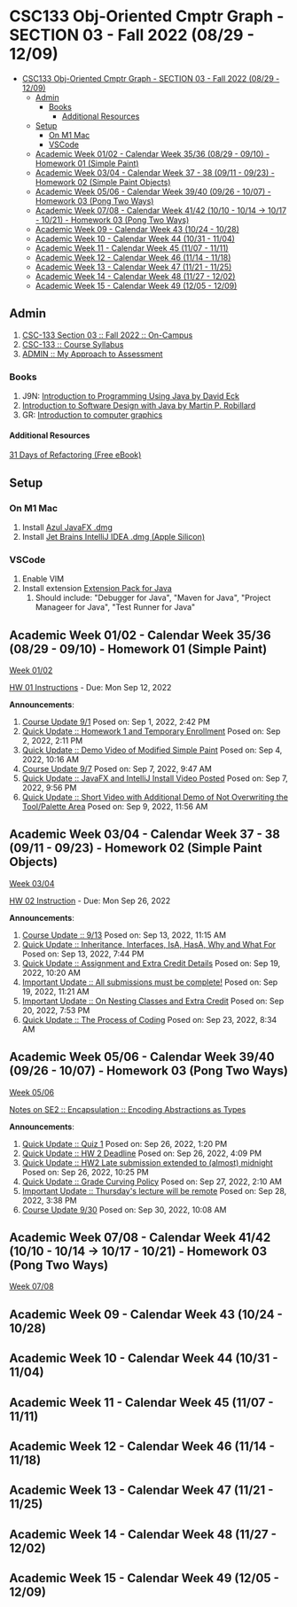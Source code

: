 # CSC133 Obj-Oriented Cmptr Graph - SECTION 03 - Fall 2022 (08/29 - 12/09)

- [CSC133 Obj-Oriented Cmptr Graph - SECTION 03 - Fall 2022 (08/29 - 12/09)](#csc133-obj-oriented-cmptr-graph---section-03---fall-2022-0829---1209)
  - [Admin](#admin)
    - [Books](#books)
      - [Additional Resources](#additional-resources)
  - [Setup](#setup)
    - [On M1 Mac](#on-m1-mac)
    - [VSCode](#vscode)
  - [Academic Week 01/02 - Calendar Week 35/36 (08/29 - 09/10) - Homework 01 (Simple Paint)](#academic-week-0102---calendar-week-3536-0829---0910---homework-01-simple-paint)
  - [Academic Week 03/04 - Calendar Week 37 - 38 (09/11 - 09/23) - Homework 02 (Simple Paint Objects)](#academic-week-0304---calendar-week-37---38-0911---0923---homework-02-simple-paint-objects)
  - [Academic Week 05/06 - Calendar Week 39/40 (09/26 - 10/07) - Homework 03 (Pong Two Ways)](#academic-week-0506---calendar-week-3940-0926---1007---homework-03-pong-two-ways)
  - [Academic Week 07/08 - Calendar Week 41/42 (10/10 - 10/14 -> 10/17 - 10/21) - Homework 03 (Pong Two Ways)](#academic-week-0708---calendar-week-4142-1010---1014---1017---1021---homework-03-pong-two-ways)
  - [Academic Week 09 - Calendar Week 43 (10/24 - 10/28)](#academic-week-09---calendar-week-43-1024---1028)
  - [Academic Week 10 - Calendar Week 44 (10/31 - 11/04)](#academic-week-10---calendar-week-44-1031---1104)
  - [Academic Week 11 - Calendar Week 45 (11/07 - 11/11)](#academic-week-11---calendar-week-45-1107---1111)
  - [Academic Week 12 - Calendar Week 46 (11/14 - 11/18)](#academic-week-12---calendar-week-46-1114---1118)
  - [Academic Week 13 - Calendar Week 47 (11/21 - 11/25)](#academic-week-13---calendar-week-47-1121---1125)
  - [Academic Week 14 - Calendar Week 48 (11/27 - 12/02)](#academic-week-14---calendar-week-48-1127---1202)
  - [Academic Week 15 - Calendar Week 49 (12/05 - 12/09)](#academic-week-15---calendar-week-49-1205---1209)

## Admin

1. [CSC-133 Section 03 :: Fall 2022 :: On-Campus](welcome_to_csc133_obj_oriented_cmptr_graph.pdf)
2. [CSC-133 :: Course Syllabus](admin_csc133_course_syllabus.pdf)
3. [ADMIN :: My Approach to Assessment](admin_my_approach_to_assessment.pdf)

### Books

1. J9N: [Introduction to Programming Using Java by David Eck](https://math.hws.edu/javanotes/index.html)
2. [Introduction to Software Design with Java by Martin P. Robillard](https://github.com/prmr/SoftwareDesign)
3. GR: [Introduction to computer graphics](https://math.hws.edu/graphicsbook/index.html)

#### Additional Resources

[31 Days of Refactoring (Free eBook)](https://lostechies.com/wp-content/uploads/2011/03/31DaysRefactoring.pdf)

## Setup

### On M1 Mac

1. Install [Azul JavaFX .dmg](https://www.azul.com/downloads/?version=java-18-sts&os=macos&architecture=arm-64-bit&package=jdk-fx)
2. Install [Jet Brains IntelliJ IDEA .dmg (Apple Silicon)](https://www.jetbrains.com/idea/download/#section=mac)

### VSCode

1. Enable VIM
2. Install extension [Extension Pack for Java](https://marketplace.visualstudio.com/items?itemName=vscjava.vscode-java-pack)
   1. Should include: "Debugger for Java", "Maven for Java", "Project Manageer for Java", "Test Runner for Java"

## Academic Week 01/02 - Calendar Week 35/36 (08/29 - 09/10) - Homework 01 (Simple Paint)

[Week 01/02](week-01-02-hw01-simple-paint/README.md)

[HW 01 Instructions](week-01-02-hw01-simple-paint/homework_01.pdf) - Due: Mon Sep 12, 2022

**Announcements**:

1. [Course Update 9/1](announcements\20220901_01_course_update_0901.md) Posed on: Sep 1, 2022, 2:42 PM
2. [Quick Update :: Homework 1 and Temporary Enrollment](announcements\20220902_01_homework_01_and_temporary_enrollment.md) Posed on: Sep 2, 2022, 2:11 PM
3. [Quick Update :: Demo Video of Modified Simple Paint](announcements\20220904_01_quick_update_demo_video_of_modified_simple_paint.md) Posed on: Sep 4, 2022, 10:16 AM
4. [Course Update 9/7](announcements\20220907_01_course_update_0907.md) Posed on: Sep 7, 2022, 9:47 AM
5. [Quick Update :: JavaFX and IntelliJ Install Video Posted](announcements\20220907_02_javafx_and_intellij_install_video_posted.md) Posed on: Sep 7, 2022, 9:56 PM
6. [Quick Update :: Short Video with Additional Demo of Not Overwriting the Tool/Palette Area](announcements\20220909_01_quick_update_short_video_with_additional_demo_of_not_overwriting_the_toolPalette_area.md) Posed on: Sep 9, 2022, 11:56 AM

## Academic Week 03/04 - Calendar Week 37 - 38 (09/11 - 09/23) - Homework 02 (Simple Paint Objects)

[Week 03/04](week-03-04-hw02-simple-paint-objects/README.md)

[HW 02 Instruction](week-03-04-hw02-simple-paint-objects/hw02_simple_object_paint.pdf) - Due: Mon Sep 26, 2022

**Announcements**:

1. [Course Update :: 9/13](announcements\20220913_01_course_update_0913.md) Posed on: Sep 13, 2022, 11:15 AM
2. [Quick Update :: Inheritance, Interfaces, IsA, HasA, Why and What For](announcements\20220913_02_quick_update_inheritance_interfaces_iIsa_hasa_why_and_what_for.md) Posed on: Sep 13, 2022, 7:44 PM
3. [Quick Update :: Assignment and Extra Credit Details](announcements\20220919_01_quick_update_assignment_and_extra_credit_details.md) Posed on: Sep 19, 2022, 10:20 AM
4. [Important Update :: All submissions must be complete!](announcements\20220919_02_important_update_all_submissions_must_be_complete.md) Posed on: Sep 19, 2022, 11:21 AM
5. [Important Update :: On Nesting Classes and Extra Credit](announcements\20220920_01_important_update_on_nesting_classes_and_extra_credit.md) Posed on: Sep 20, 2022, 7:53 PM
6. [Quick Update :: The Process of Coding](announcements\20220923_01_quick_update_the_process_of_coding.md) Posed on: Sep 23, 2022, 8:34 AM

## Academic Week 05/06 - Calendar Week 39/40 (09/26 - 10/07) - Homework 03 (Pong Two Ways)

[Week 05/06](week-05-06-hw03-pong-two-ways/README.md)

[Notes on SE2 :: Encapsulation :: Encoding Abstractions as Types](course-notes/20220930-se2-encapsulation-encoding-abstractions-as-types.md)

**Announcements**:

1. [Quick Update :: Quiz 1](announcements\20220926_01_quick_update_quiz01.md) Posed on: Sep 26, 2022, 1:20 PM
2. [Quick Update :: HW 2 Deadline](announcements\20220926_02_quick_update_hw02_deadline.md) Posed on: Sep 26, 2022, 4:09 PM
3. [Quick Update :: HW2 Late submission extended to (almost) midnight](announcements\20220926_03_quick_update_hw02_late_submission_extended_to_almost_midnight.md) Posed on: Sep 26, 2022, 10:25 PM
4. [Quick Update :: Grade Curving Policy](announcements\20220927_01_quick_update_grade_curving_policy.md) Posed on: Sep 27, 2022, 2:10 AM
5. [Important Update :: Thursday's lecture will be remote](announcements\20220928_01_important_update_thursdays_lecture_will_be_remote.md) Posed on: Sep 28, 2022, 3:38 PM
6. [Course Update 9/30](announcements\20220930_01_course_update_0930.md) Posed on: Sep 30, 2022, 10:08 AM

## Academic Week 07/08 - Calendar Week 41/42 (10/10 - 10/14 -> 10/17 - 10/21) - Homework 03 (Pong Two Ways)

[Week 07/08](week-07-08-hw03-pong-two-ways-more-info/README.md)

## Academic Week 09 - Calendar Week 43 (10/24 - 10/28)

## Academic Week 10 - Calendar Week 44 (10/31 - 11/04)

## Academic Week 11 - Calendar Week 45 (11/07 - 11/11)

## Academic Week 12 - Calendar Week 46 (11/14 - 11/18)

## Academic Week 13 - Calendar Week 47 (11/21 - 11/25)

## Academic Week 14 - Calendar Week 48 (11/27 - 12/02)

## Academic Week 15 - Calendar Week 49 (12/05 - 12/09)
